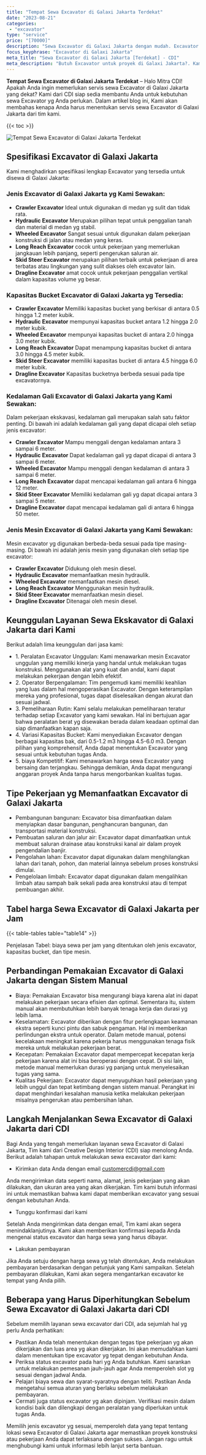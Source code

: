 ```yaml
---
title: "Tempat Sewa Excavator di Galaxi Jakarta Terdekat"
date: "2023-08-21"
categories:
 - "excavator"
type: "service"
price: "[70000]"
description: "Sewa Excavator di Galaxi Jakarta dengan mudah. Excavator menjadi pilihan utama kontraktor untuk mendukung kelancaran pekerjaan. Dapatkan informasi detail."
focus_keyphrase: "Excavator di Galaxi Jakarta"
meta_title: "Sewa Excavator di Galaxi Jakarta [Terdekat] - CDI"
meta_description: "Butuh Excavator untuk proyek di Galaxi Jakarta?. Kami tawarkan Excavator berkualitas untuk mendukung produktivitas. Harga kompetitif tersedia."
---
```


**Tempat Sewa Excavator di Galaxi Jakarta Terdekat** – Halo Mitra CDI! Apakah Anda ingin memerlukan servis sewa Excavator di Galaxi Jakarta yang dekat? Kami dari CDI siap sedia membantu Anda untuk kebutuhan sewa Excavator yg Anda perlukan. Dalam artikel blog ini, Kami akan membahas kenapa Anda harus menentukan servis sewa Excavator di Galaxi Jakarta dari tim kami.

{{< toc >}}

![Tempat Sewa Excavator di Galaxi Jakarta Terdekat](/images/excavator/excavator-12.jpg)

## Spesifikasi Excavator di Galaxi Jakarta

Kami menghadirkan spesifikasi lengkap Excavator yang tersedia untuk disewa di Galaxi Jakarta:

### Jenis Excavator di Galaxi Jakarta yg Kami Sewakan:

*   **Crawler Excavator** Ideal untuk digunakan di medan yg sulit dan tidak rata.
*   **Hydraulic Excavator** Merupakan pilihan tepat untuk penggalian tanah dan material di medan yg stabil.
*   **Wheeled Excavator** Sangat sesuai untuk digunakan dalam pekerjaan konstruksi di jalan atau medan yang keras.
*   **Long Reach Excavator** cocok untuk pekerjaan yang memerlukan jangkauan lebih panjang, seperti pengerukan saluran air.
*   **Skid Steer Excavator** merupakan pilihan terbaik untuk pekerjaan di area terbatas atau lingkungan yang sulit diakses oleh excavator lain.
*   **Dragline Excavator** amat cocok untuk pekerjaan penggalian vertikal dalam kapasitas volume yg besar.

### Kapasitas Bucket Excavator di Galaxi Jakarta yg Tersedia:

*   **Crawler Excavator** Memiliki kapasitas bucket yang berkisar di antara 0.5 hingga 1.2 meter kubik.
*   **Hydraulic Excavator** mempunyai kapasitas bucket antara 1.2 hingga 2.0 meter kubik.
*   **Wheeled Excavator** mempunyai kapasitas bucket di antara 2.0 hingga 3.0 meter kubik.
*   **Long Reach Excavator** Dapat menampung kapasitas bucket di antara 3.0 hingga 4.5 meter kubik.
*   **Skid Steer Excavator** memiliki kapasitas bucket di antara 4.5 hingga 6.0 meter kubik.
*   **Dragline Excavator** Kapasitas bucketnya berbeda sesuai pada tipe excavatornya.

### Kedalaman Gali Excavator di Galaxi Jakarta yang Kami Sewakan:

Dalam pekerjaan ekskavasi, kedalaman gali merupakan salah satu faktor penting. Di bawah ini adalah kedalaman gali yang dapat dicapai oleh setiap jenis excavator:

*   **Crawler Excavator** Mampu menggali dengan kedalaman antara 3 sampai 6 meter.
*   **Hydraulic Excavator** Dapat kedalaman gali yg dapat dicapai di antara 3 sampai 6 meter.
*   **Wheeled Excavator** Mampu menggali dengan kedalaman di antara 3 sampai 6 meter.
*   **Long Reach Excavator** dapat mencapai kedalaman gali antara 6 hingga 12 meter.
*   **Skid Steer Excavator** Memiliki kedalaman gali yg dapat dicapai antara 3 sampai 5 meter.
*   **Dragline Excavator** dapat mencapai kedalaman gali di antara 6 hingga 50 meter.

### Jenis Mesin Excavator di Galaxi Jakarta yang Kami Sewakan:

Mesin excavator yg digunakan berbeda-beda sesuai pada tipe masing-masing. Di bawah ini adalah jenis mesin yang digunakan oleh setiap tipe excavator:

*   **Crawler Excavator** Didukung oleh mesin diesel.
*   **Hydraulic Excavator** memanfaatkan mesin hydraulik.
*   **Wheeled Excavator** memanfaatkan mesin diesel.
*   **Long Reach Excavator** Menggunakan mesin hydraulik.
*   **Skid Steer Excavator** memanfaatkan mesin diesel.
*   **Dragline Excavator** Ditenagai oleh mesin diesel.

## Keunggulan Layanan Sewa Ekskavator di Galaxi Jakarta dari Kami

Berikut adalah lima keunggulan dari jasa kami:

*   1\. Peralatan Excavator Unggulan: Kami menawarkan mesin Excavator unggulan yang memiliki kinerja yang handal untuk melakukan tugas konstruksi. Menggunakan alat yang kuat dan andal, kami dapat melakukan pekerjaan dengan lebih efektif.
*   2\. Operator Berpengalaman: Tim pengemudi kami memiliki keahlian yang luas dalam hal mengoperasikan Excavator. Dengan keterampilan mereka yang profesional, tugas dapat diselesaikan dengan akurat dan sesuai jadwal.
*   3\. Pemeliharaan Rutin: Kami selalu melakukan pemeliharaan teratur terhadap setiap Excavator yang kami sewakan. Hal ini bertujuan agar bahwa peralatan berat yg disewakan berada dalam keadaan optimal dan siap dimanfaatkan kapan saja.
*   4\. Variasi Kapasitas Bucket: Kami menyediakan Excavator dengan berbagai kapasitas bak, dari 0.5-1.2 m3 hingga 4.5-6.0 m3. Dengan pilihan yang komprehensif, Anda dapat menentukan Excavator yang sesuai untuk kebutuhan tugas Anda.
*   5\. biaya Kompetitif: Kami menawarkan harga sewa Excavator yang bersaing dan terjangkau. Sehingga demikian, Anda dapat mengurangi anggaran proyek Anda tanpa harus mengorbankan kualitas tugas.

## Tipe Pekerjaan yg Memanfaatkan Excavator di Galaxi Jakarta

*   Pembangunan bangunan: Excavator bisa dimanfaatkan dalam menyiapkan dasar bangunan, penghancuran bangunan, dan transportasi material konstruksi.
*   Pembuatan saluran dan jalur air: Excavator dapat dimanfaatkan untuk membuat saluran drainase atau konstruksi kanal air dalam proyek pengendalian banjir.
*   Pengolahan lahan: Excavator dapat digunakan dalam menghilangkan lahan dari tanah, pohon, dan material lainnya sebelum proses konstruksi dimulai.
*   Pengelolaan limbah: Excavator dapat digunakan dalam mengalihkan limbah atau sampah baik sekali pada area konstruksi atau di tempat pembuangan akhir.

## Tabel harga Sewa Excavator di Galaxi Jakarta per Jam

{{< table-tables table="table14" >}}

Penjelasan Tabel: biaya sewa per jam yang ditentukan oleh jenis excavator, kapasitas bucket, dan tipe mesin.

## Perbandingan Pemakaian Excavator di Galaxi Jakarta dengan Sistem Manual

*   Biaya: Pemakaian Excavator bisa mengurangi biaya karena alat ini dapat melakukan pekerjaan secara efisien dan optimal. Sementara itu, sistem manual akan membutuhkan lebih banyak tenaga kerja dan durasi yg lebih lama.
*   Keselamatan: Excavator diberikan dengan fitur perlengkapan keamanan ekstra seperti kunci pintu dan sabuk pengaman. Hal ini memberikan perlindungan ekstra untuk operator. Dalam metode manual, potensi kecelakaan meningkat karena pekerja harus menggunakan tenaga fisik mereka untuk melakukan pekerjaan berat.
*   Kecepatan: Pemakaian Excavator dapat mempercepat kecepatan kerja pekerjaan karena alat ini bisa beroperasi dengan cepat. Di sisi lain, metode manual memerlukan durasi yg panjang untuk menyelesaikan tugas yang sama.
*   Kualitas Pekerjaan: Excavator dapat menyuguhkan hasil pekerjaan yang lebih unggul dan tepat ketimbang dengan sistem manual. Perangkat ini dapat menghindari kesalahan manusia ketika melakukan pekerjaan misalnya pengerukan atau pembersihan lahan.

## Langkah Menjalankan Sewa Excavator di Galaxi Jakarta dari CDI

Bagi Anda yang tengah memerlukan layanan sewa Excavator di Galaxi Jakarta, Tim kami dari Creative Design Interior (CDI) siap menolong Anda. Berikut adalah tahapan untuk melakukan sewa excavator dari kami:

*   Kirimkan data Anda dengan email customercdi@gmail.com

Anda mengirimkan data seperti nama, alamat, jenis pekerjaan yang akan dilakukan, dan ukuran area yang akan dikerjakan. Tim kami butuh informasi ini untuk memastikan bahwa kami dapat memberikan excavator yang sesuai dengan kebutuhan Anda.
*   Tunggu konfirmasi dari kami

Setelah Anda mengirimkan data dengan email, Tim kami akan segera menindaklanjutinya. Kami akan memberikan konfirmasi kepada Anda mengenai status excavator dan harga sewa yang harus dibayar.
*   Lakukan pembayaran

Jika Anda setuju dengan harga sewa yg telah ditentukan, Anda melakukan pembayaran berdasarkan dengan petunjuk yang Kami sampaikan. Setelah pembayaran dilakukan, Kami akan segera mengantarkan excavator ke tempat yang Anda pilih.

## Beberapa yang Harus Diperhitungkan Sebelum Sewa Excavator di Galaxi Jakarta dari CDI

Sebelum memilih layanan sewa excavator dari CDI, ada sejumlah hal yg perlu Anda perhatikan:

*   Pastikan Anda telah menentukan dengan tegas tipe pekerjaan yg akan dikerjakan dan luas area yg akan dikerjakan. Ini akan memudahkan kami dalam menentukan tipe excavator yg tepat dengan kebutuhan Anda.
*   Periksa status excavator pada hari yg Anda butuhkan. Kami sarankan untuk melakukan pemesanan jauh-jauh agar Anda memperoleh slot yg sesuai dengan jadwal Anda.
*   Pelajari biaya sewa dan syarat-syaratnya dengan teliti. Pastikan Anda mengetahui semua aturan yang berlaku sebelum melakukan pembayaran.
*   Cermati juga status excavator yg akan dipinjam. Verifikasi mesin dalam kondisi baik dan dilengkapi dengan peralatan yang diperlukan untuk tugas Anda.

Memilih jenis excavator yg sesuai, memperoleh data yang tepat tentang lokasi sewa Excavator di Galaxi Jakarta agar memastikan proyek konstruksi atau pekerjaan Anda dapat terlaksana dengan sukses. Jangan ragu untuk menghubungi kami untuk informasi lebih lanjut serta bantuan.